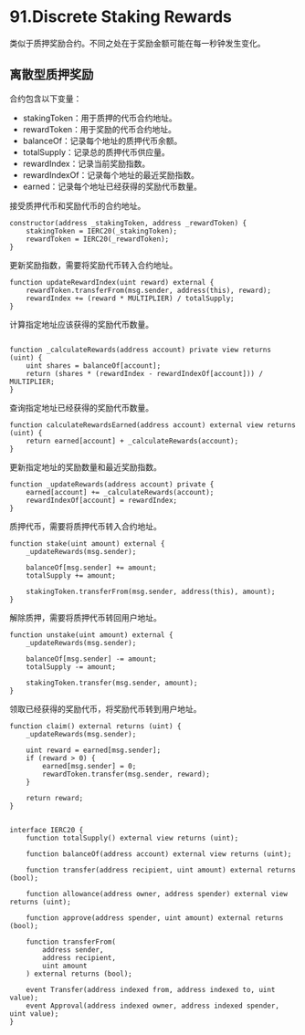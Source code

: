 # 91.Discrete Staking Rewards
类似于质押奖励合约。不同之处在于奖励金额可能在每一秒钟发生变化。

## 离散型质押奖励
合约包含以下变量：
* stakingToken：用于质押的代币合约地址。
* rewardToken：用于奖励的代币合约地址。
* balanceOf：记录每个地址的质押代币余额。
* totalSupply：记录总的质押代币供应量。
* rewardIndex：记录当前奖励指数。
* rewardIndexOf：记录每个地址的最近奖励指数。
* earned：记录每个地址已经获得的奖励代币数量。


接受质押代币和奖励代币的合约地址。
```solidity
constructor(address _stakingToken, address _rewardToken) {
    stakingToken = IERC20(_stakingToken);
    rewardToken = IERC20(_rewardToken);
}
```
更新奖励指数，需要将奖励代币转入合约地址。
```solidity
function updateRewardIndex(uint reward) external {
    rewardToken.transferFrom(msg.sender, address(this), reward);
    rewardIndex += (reward * MULTIPLIER) / totalSupply;
}
```
计算指定地址应该获得的奖励代币数量。
```solidity

function _calculateRewards(address account) private view returns (uint) {
    uint shares = balanceOf[account];
    return (shares * (rewardIndex - rewardIndexOf[account])) / MULTIPLIER;
}
```
查询指定地址已经获得的奖励代币数量。
```solidity
function calculateRewardsEarned(address account) external view returns (uint) {
    return earned[account] + _calculateRewards(account);
}
```
更新指定地址的奖励数量和最近奖励指数。
```solidity
function _updateRewards(address account) private {
    earned[account] += _calculateRewards(account);
    rewardIndexOf[account] = rewardIndex;
}
```
质押代币，需要将质押代币转入合约地址。
```solidity
function stake(uint amount) external {
    _updateRewards(msg.sender);

    balanceOf[msg.sender] += amount;
    totalSupply += amount;

    stakingToken.transferFrom(msg.sender, address(this), amount);
}
```
解除质押，需要将质押代币转回用户地址。
```solidity
function unstake(uint amount) external {
    _updateRewards(msg.sender);

    balanceOf[msg.sender] -= amount;
    totalSupply -= amount;

    stakingToken.transfer(msg.sender, amount);
}
```
领取已经获得的奖励代币，将奖励代币转到用户地址。
```solidity
function claim() external returns (uint) {
    _updateRewards(msg.sender);

    uint reward = earned[msg.sender];
    if (reward > 0) {
        earned[msg.sender] = 0;
        rewardToken.transfer(msg.sender, reward);
    }

    return reward;
}


interface IERC20 {
    function totalSupply() external view returns (uint);

    function balanceOf(address account) external view returns (uint);

    function transfer(address recipient, uint amount) external returns (bool);

    function allowance(address owner, address spender) external view returns (uint);

    function approve(address spender, uint amount) external returns (bool);

    function transferFrom(
        address sender,
        address recipient,
        uint amount
    ) external returns (bool);

    event Transfer(address indexed from, address indexed to, uint value);
    event Approval(address indexed owner, address indexed spender, uint value);
}
```